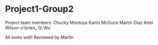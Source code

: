 # Project1-Group2
Project team members: 
Chucky Montoya
Kanin McGuire
Martin Diaz
Ariel Wilson-o'brien_
Qi Wu

All looks well! Reviewed by Martin
